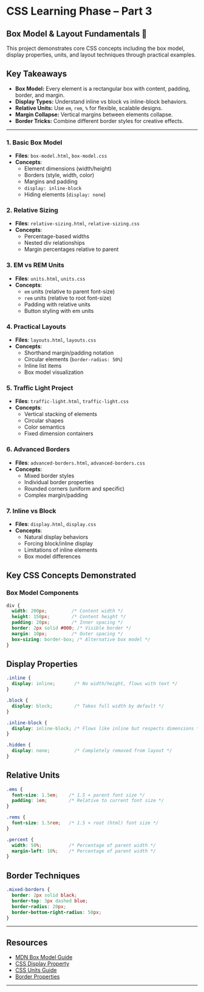 # CSS Learning Phase – Part 3
## Box Model & Layout Fundamentals 🎨


This project demonstrates core CSS concepts including the box model, display properties, units, and layout techniques through practical examples.

## Key Takeaways

- **Box Model:** Every element is a rectangular box with content, padding, border, and margin.  
- **Display Types:** Understand inline vs block vs inline-block behaviors.  
- **Relative Units:** Use `em`, `rem`, `%` for flexible, scalable designs.  
- **Margin Collapse:** Vertical margins between elements collapse.  
- **Border Tricks:** Combine different border styles for creative effects.

---

### 1. Basic Box Model
- **Files**: `box-model.html`, `box-model.css`
- **Concepts**:
  - Element dimensions (width/height)
  - Borders (style, width, color)
  - Margins and padding
  - `display: inline-block`
  - Hiding elements (`display: none`)

### 2. Relative Sizing
- **Files**: `relative-sizing.html`, `relative-sizing.css`
- **Concepts**:
  - Percentage-based widths
  - Nested div relationships
  - Margin percentages relative to parent

### 3. EM vs REM Units
- **Files**: `units.html`, `units.css`
- **Concepts**:
  - `em` units (relative to parent font-size)
  - `rem` units (relative to root font-size)
  - Padding with relative units
  - Button styling with em units

### 4. Practical Layouts
- **Files**: `layouts.html`, `layouts.css`
- **Concepts**:
  - Shorthand margin/padding notation
  - Circular elements (`border-radius: 50%`)
  - Inline list items
  - Box model visualization

### 5. Traffic Light Project
- **Files**: `traffic-light.html`, `traffic-light.css`
- **Concepts**:
  - Vertical stacking of elements
  - Circular shapes
  - Color semantics
  - Fixed dimension containers

### 6. Advanced Borders
- **Files**: `advanced-borders.html`, `advanced-borders.css`
- **Concepts**:
  - Mixed border styles
  - Individual border properties
  - Rounded corners (uniform and specific)
  - Complex margin/padding

### 7. Inline vs Block
- **Files**: `display.html`, `display.css`
- **Concepts**:
  - Natural display behaviors
  - Forcing block/inline display
  - Limitations of inline elements
  - Box model differences

## Key CSS Concepts Demonstrated

### Box Model Components
```css
div {
  width: 200px;         /* Content width */
  height: 150px;        /* Content height */
  padding: 20px;        /* Inner spacing */
  border: 2px solid #000; /* Visible border */
  margin: 10px;         /* Outer spacing */
  box-sizing: border-box; /* Alternative box model */
}
```
## Display Properties

```css
.inline {
  display: inline;       /* No width/height, flows with text */
}

.block {
  display: block;        /* Takes full width by default */
}

.inline-block {
  display: inline-block; /* Flows like inline but respects dimensions */
}

.hidden {
  display: none;         /* Completely removed from layout */
}
```
## Relative Units

```css
.ems {
  font-size: 1.5em;    /* 1.5 × parent font size */
  padding: 1em;        /* Relative to current font size */
}

.rems {
  font-size: 1.5rem;   /* 1.5 × root (html) font size */
}

.percent {
  width: 50%;          /* Percentage of parent width */
  margin-left: 10%;    /* Percentage of parent width */
}
```
## Border Techniques

```css
.mixed-borders {
  border: 2px solid black;
  border-top: 3px dashed blue;
  border-radius: 20px;
  border-bottom-right-radius: 50px;
}
```
---
## Resources
- [MDN Box Model Guide](https://developer.mozilla.org/en-US/docs/Learn/CSS/Building_blocks/The_box_model)  
- [CSS Display Property](https://developer.mozilla.org/en-US/docs/Web/CSS/display)  
- [CSS Units Guide](https://developer.mozilla.org/en-US/docs/Learn/CSS/Building_blocks/Values_and_units)  
- [Border Properties](https://developer.mozilla.org/en-US/docs/Web/CSS/border)

---
